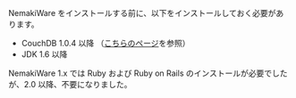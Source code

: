 NemakiWare をインストールする前に、以下をインストールしておく必要があります。

* CouchDB 1.0.4 以降 （[こちらのページ](https://github.com/NemakiWare/NemakiWare/wiki/Install-CouchDB)を参照）
* JDK 1.6 以降

NemakiWare 1.x では Ruby および Ruby on Rails のインストールが必要でしたが、2.0 以降、不要になりました。